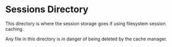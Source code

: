 # Sessions Directory

This directory is where the session storage goes if using filesystem session caching.

Any file in this directory is in danger of being deleted by the cache manager.
